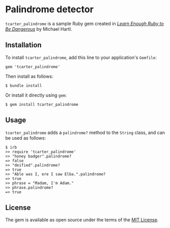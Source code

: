# Palindrome detector

`tcarter_palindrome` is a sample Ruby gem created in [*Learn Enough Ruby to Be Dangerous*](https://www.learnenough.com/ruby-tutorial) by Michael Hartl.

## Installation

To install `tcarter_palindrome`, add this line to your application's `Gemfile`:

```
gem 'tcarter_palindrome'
```

Then install as follows:

```
$ bundle install
```

Or install it directly using `gem`:

```
$ gem install tcarter_palindrome
```

## Usage

`tcarter_palindrome` adds a `palindrome?` method to the `String` class, and can be used as follows:

```
$ irb
>> require 'tcarter_palindrome'
>> "honey badger".palindrome?
=> false
>> "deified".palindrome?
=> true
>> "Able was I, ere I saw Elba.".palindrome?
=> true
>> phrase = "Madam, I'm Adam."
>> phrase.palindrome?
=> true
```

## License

The gem is available as open source under the terms of the [MIT License](https://opensource.org/licenses/MIT).
